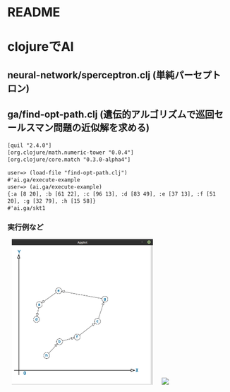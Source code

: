 # README #

# clojureでAI

## neural-network/sperceptron.clj (単純パーセプトロン)

## ga/find-opt-path.clj (遺伝的アルゴリズムで巡回セールスマン問題の近似解を求める)

```
[quil "2.4.0"]
[org.clojure/math.numeric-tower "0.0.4"]
[org.clojure/core.match "0.3.0-alpha4"]

```

```
user=> (load-file "find-opt-path.clj")
#'ai.ga/execute-example
user=> (ai.ga/execute-example)
{:a [8 20], :b [61 22], :c [96 13], :d [83 49], :e [37 13], :f [51 20], :g [32 79], :h [15 58]}
#'ai.ga/skt1
```

### 実行例など
<img src="img/tsp_result1.png" width="320" hspace="10"><img src="img/tsp_result.png" width="320" hspace="10">
